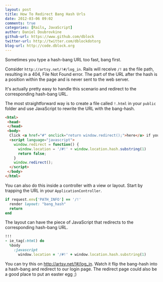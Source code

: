 ```yaml
---
layout: post
title: How To Redirect Bang Hash Urls
date: 2012-03-06 09:02
comments: true
categories: [Rails, JavaScript]
author: Daniel Doubrovkine
github-url: https://www.github.com/dblock
twitter-url: http://twitter.com/dblockdotorg
blog-url: http://code.dblock.org
---
```

Sometimes you type a hash-bang URL too fast, bang first.

Consider `http://artsy.net/!#/log_in`. Rails will receive `/!` as the file path, resulting in a 404, File Not Found error. The part of the URL after the hash is a position within the page and is never sent to the web server.

It's actually pretty easy to handle this scenario and redirect to the corresponding hash-bang URL.

The most straightforward way is to create a file called `!.html` in your `public` folder and use JavaScript to rewrite the URL with the bang-hash.

``` html public/!.html
<html>
 <head>
 </head>
 <body>
  Click <a href="#" onclick="return window.redirect();">here</a> if you're not redirected ...
  <script language="javascript">
    window.redirect = function() {
      window.location = '/#!' + window.location.hash.substring(1)
      return false;
    }
    window.redirect();
  </script>
 </body>
</html>
```

You can also do this inside a controller with a view or layout. Start by trapping the URL in your `ApplicationController`.

``` ruby app/controllers/application_controller.rb
if request.env['PATH_INFO'] == '/!'
  render layout: "bang_hash"
  return
end
```

The layout can have the piece of JavaScript that redirects to the corresponding hash-bang URL.

``` ruby app/views/layouts/bang_hash.html.haml
!!!
- ie_tag(:html) do
  %body
    :javascript
      window.location = '/#!' + window.location.hash.substring(1)
```

You can try this on <a href="http://artsy.net/!#/log_in" target="_blank">http://artsy.net/!#/log_in</a>. Watch it flip the bang-hash into a hash-bang and redirect to our login page. The redirect page could also be a good place to put an easter egg ;)
